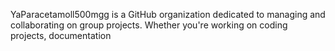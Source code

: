 YaParacetamoll500mgg is a GitHub organization dedicated to managing and collaborating on group projects. Whether you're working on coding projects, documentation
